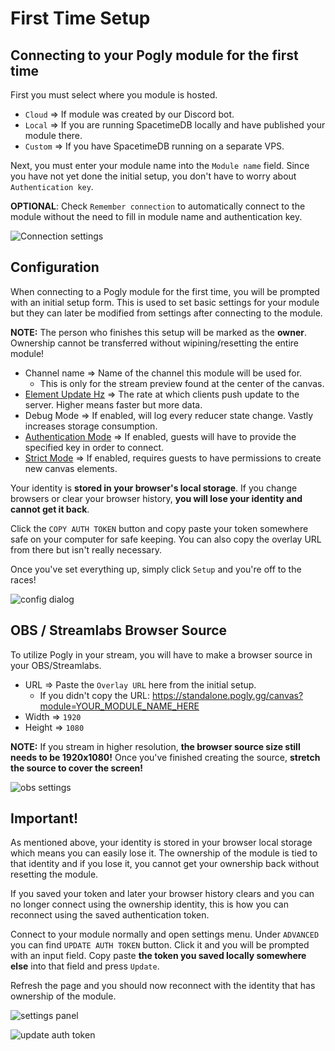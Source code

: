 # First Time Setup

## Connecting to your Pogly module for the first time

First you must select where you module is hosted.

- `Cloud` => If module was created by our Discord bot.
- `Local` => If you are running SpacetimeDB locally and have published your module there.
- `Custom` => If you have SpacetimeDB running on a separate VPS.

Next, you must enter your module name into the `Module name` field. Since you have not yet done the initial setup, you don't have to worry about `Authentication key`.

**OPTIONAL**: Check `Remember connection` to automatically connect to the module without the need to fill in module name and authentication key.

![Connection settings](../assets/connection.png)

## Configuration

When connecting to a Pogly module for the first time, you will be prompted with an initial setup form. This is used to set basic settings for your module but they can later be modified from settings after connecting to the module.

**NOTE:** The person who finishes this setup will be marked as the **owner**. Ownership cannot be transferred without wipining/resetting the entire module!

- Channel name => Name of the channel this module will be used for.
  - This is only for the stream preview found at the center of the canvas.
- [Element Update Hz](./refreshRate.md) => The rate at which clients push update to the server. Higher means faster but more data.
- Debug Mode => If enabled, will log every reducer state change. Vastly increases storage consumption.
- [Authentication Mode](./authentication.md) => If enabled, guests will have to provide the specified key in order to connect.
- [Strict Mode](./strictMode.md) => If enabled, requires guests to have permissions to create new canvas elements.

Your identity is **stored in your browser's local storage**. If you change browsers or clear your browser history, **you will lose your identity and cannot get it back**.

Click the `COPY AUTH TOKEN` button and copy paste your token somewhere safe on your computer for safe keeping. You can also copy the overlay URL from there but isn't really necessary.

Once you've set everything up, simply click `Setup` and you're off to the races!

![config dialog](../assets/first_time_setup.png)

## OBS / Streamlabs Browser Source

To utilize Pogly in your stream, you will have to make a browser source in your OBS/Streamlabs.

- URL => Paste the `Overlay URL` here from the initial setup.
  - If you didn't copy the URL: https://standalone.pogly.gg/canvas?module=YOUR_MODULE_NAME_HERE
- Width => `1920`
- Height => `1080`

**NOTE:** If you stream in higher resolution, **the browser source size still needs to be 1920x1080!** Once you've finished creating the source, **stretch the source to cover the screen!**

![obs settings](../assets/obs_browser_source.png)

## Important!

As mentioned above, your identity is stored in your browser local storage which means you can easily lose it. The ownership of the module is tied to that identity and if you lose it, you cannot get your ownership back without resetting the module.

If you saved your token and later your browser history clears and you can no longer connect using the ownership identity, this is how you can reconnect using the saved authentication token.

Connect to your module normally and open settings menu. Under `ADVANCED` you can find `UPDATE AUTH TOKEN` button. Click it and you will be prompted with an input field. Copy paste **the token you saved locally somewhere else** into that field and press `Update`.

Refresh the page and you should now reconnect with the identity that has ownership of the module.

![settings panel](../assets/settings.png)

![update auth token](../assets/update_auth.png)
